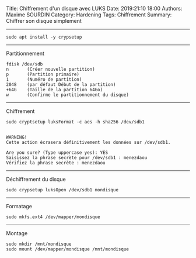 Title: Chiffrement d'un disque avec LUKS
Date: 2019:21:10 18:00
Authors: Maxime SOURDIN
Category: Hardening
Tags: Chiffrement
Summary: Chiffrer son disque simplement 

------------------------------------
	sudo apt install -y crypsetup

----------------------------
Partitionnement

	fdisk /dev/sdb
	n       (Créer nouvelle partition)
	p       (Partition primaire)
	1       (Numéro de partition)
	2048    (par défaut Début de la partition)
	+64G    (Taille de la partition 64Go)
	w       (Confirme le partitionnement du disque)

----------------------------
Chiffrement

	sudo cryptsetup luksFormat -c aes -h sha256 /dev/sdb1


	WARNING!
	Cette action écrasera définitivement les données sur /dev/sdb1.

	Are you sure? (Type uppercase yes): YES
	Saisissez la phrase secrète pour /dev/sdb1 : menezdaou
	Vérifiez la phrase secrète : menezdaou

----------------------------
Déchiffrement du disque

	sudo crypsetup luksOpen /dev/sdb1 mondisque

----------------------------
Formatage

	sudo mkfs.ext4 /dev/mapper/mondisque

----------------------------
Montage

	sudo mkdir /mnt/mondisque
	sudo mount /dev/mapper/mondisque /mnt/mondisque


